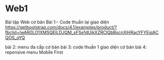 # Web1
Bài tập Web cơ bản 
Bài 1:- Code thuần lại giao diện https://getbootstrap.com/docs/4.1/examples/product/?fbclid=IwAR0LO1XMSQElLDJQM_sFSe1dUikXZRClQbBscnXiHRacYFYEgjACQOS_oYQ

bài 2: menu đa cấp cơ bản
bài 3: code thuần 1 giao diện cơ bản
bài 4: reponsive menu Mobile First
